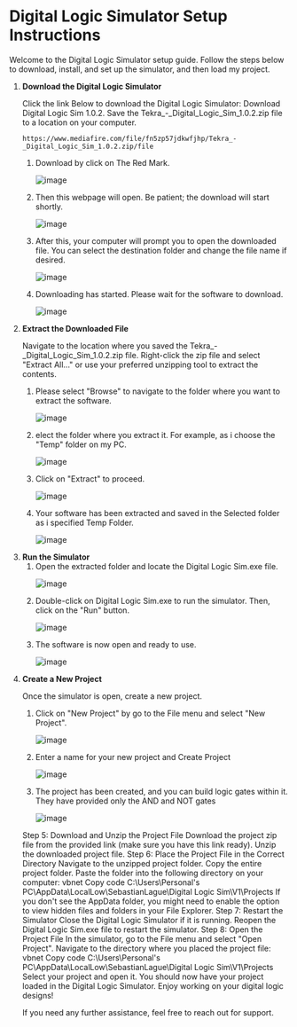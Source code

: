 <h1>Digital Logic Simulator Setup Instructions</h1>
<p>Welcome to the Digital Logic Simulator setup guide. Follow the steps below to download, install, and set up the simulator, and then load my project.</p>

<ol>
  <li><b>Download the Digital Logic Simulator</b>
    
  Click the link Below to download the Digital Logic Simulator: Download Digital Logic Sim 1.0.2.
  Save the Tekra_-_Digital_Logic_Sim_1.0.2.zip file to a location on your computer.

    https://www.mediafire.com/file/fn5zp57jdkwfjhp/Tekra_-_Digital_Logic_Sim_1.0.2.zip/file

  <ol>
    <li> Download by click on The Red Mark.
    
  ![image](https://github.com/ShaheerShah079/8BitComputerUsingDLS/assets/145196564/f36f7597-a5b4-42c4-8f6f-a14d7b411f7d)
    </li>
    <li> Then this webpage will open. Be patient; the download will start shortly.
  
  ![image](https://github.com/ShaheerShah079/8BitComputerUsingDLS/assets/145196564/27a67d75-9da8-450e-9105-386ede986085)
    </li>
    <li> After this, your computer will prompt you to open the downloaded file. You can select the destination folder and change the file name if desired.
   
  ![image](https://github.com/ShaheerShah079/8BitComputerUsingDLS/assets/145196564/d8f67ea0-1dc0-4bc3-816a-60251d7c8fe0)
    </li>
    <li> Downloading has started. Please wait for the software to download.
  
  ![image](https://github.com/ShaheerShah079/8BitComputerUsingDLS/assets/145196564/6b6e2896-deee-43eb-801f-3b501a394e89)
    </li>
  </ol>
  </li>

<li><b>Extract the Downloaded File</b>

Navigate to the location where you saved the Tekra_-_Digital_Logic_Sim_1.0.2.zip file.
Right-click the zip file and select "Extract All..." or use your preferred unzipping tool to extract the contents.
  <ol>
    <li> Please select "Browse" to navigate to the folder where you want to extract the software.
  
  ![image](https://github.com/ShaheerShah079/8BitComputerUsingDLS/assets/145196564/337884bc-97d7-4aad-8e9f-1db73a9fae3f)
    </li>
    <li> elect the folder where you extract it. For example, as i choose the "Temp" folder on my PC.
    
  ![image](https://github.com/ShaheerShah079/8BitComputerUsingDLS/assets/145196564/44d8ac0b-4b22-4724-9acc-188d1c15c837)
    </li>
    <li> Click on "Extract" to proceed.

  ![image](https://github.com/ShaheerShah079/8BitComputerUsingDLS/assets/145196564/f9249121-2725-481c-9a55-c4073d5d17b8)
    </li>
    <li> Your software has been extracted and saved in the Selected folder as i specified Temp Folder.
    
  ![image](https://github.com/ShaheerShah079/8BitComputerUsingDLS/assets/145196564/00806b13-15cd-4a5c-9d3f-8f983eee8583)
    </li>
  </ol>
</li>

<li><b>Run the Simulator</b>
  
<ol>
  <li> Open the extracted folder and locate the Digital Logic Sim.exe file.
    
  ![image](https://github.com/ShaheerShah079/8BitComputerUsingDLS/assets/145196564/92e89a9b-e8c1-436b-b0b9-f84a38e9dbee)
  </li>
  <li> Double-click on Digital Logic Sim.exe to run the simulator. Then, click on the "Run" button.
  
  ![image](https://github.com/ShaheerShah079/8BitComputerUsingDLS/assets/145196564/7622b4d3-90f0-4b2e-b620-921848abfc4a)
  </li>
  <li>  The software is now open and ready to use.
    
  ![image](https://github.com/ShaheerShah079/8BitComputerUsingDLS/assets/145196564/80ef9743-fa0d-4fd6-a69c-02e8d0b377f3)
  </li>
</ol>
</li>

<li><b>Create a New Project</b>

  Once the simulator is open, create a new project.
  <ol>
  <li>Click on "New Project" by go to the File menu and select "New Project".
  
  ![image](https://github.com/ShaheerShah079/8BitComputerUsingDLS/assets/145196564/58456146-3c33-4cc1-add5-7b96510ba0f9)
  </li>
  <li>Enter a name for your new project and Create Project
  
  ![image](https://github.com/ShaheerShah079/8BitComputerUsingDLS/assets/145196564/5a7afa50-afe2-4904-9751-18233495f00c)
  </li>
  <li>The project has been created, and you can build logic gates within it. They have provided only the AND and NOT gates

  ![image](https://github.com/ShaheerShah079/8BitComputerUsingDLS/assets/145196564/a0ba55ae-05ad-45c0-a55c-0d492a4fc8d2)
  </li>
   </ol> 
</li>

Step 5: Download and Unzip the Project File
Download the project zip file from the provided link (make sure you have this link ready).
Unzip the downloaded project file.
Step 6: Place the Project File in the Correct Directory
Navigate to the unzipped project folder.
Copy the entire project folder.
Paste the folder into the following directory on your computer:
vbnet
Copy code
C:\Users\Personal's PC\AppData\LocalLow\SebastianLague\Digital Logic Sim\V1\Projects
If you don't see the AppData folder, you might need to enable the option to view hidden files and folders in your File Explorer.
Step 7: Restart the Simulator
Close the Digital Logic Simulator if it is running.
Reopen the Digital Logic Sim.exe file to restart the simulator.
Step 8: Open the Project File
In the simulator, go to the File menu and select "Open Project".
Navigate to the directory where you placed the project file:
vbnet
Copy code
C:\Users\Personal's PC\AppData\LocalLow\SebastianLague\Digital Logic Sim\V1\Projects
Select your project and open it.
You should now have your project loaded in the Digital Logic Simulator. Enjoy working on your digital logic designs!

If you need any further assistance, feel free to reach out for support.
